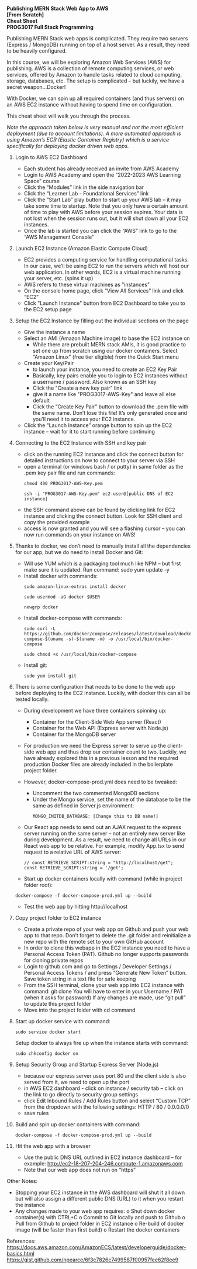 **Publishing MERN Stack Web App to AWS**  
**[From Scratch]**  
**Cheat Sheet**  
**PROG3017 Full Stack Programming**

Publishing MERN Stack web apps is complicated. They require two servers (Express / MongoDB) running on top of a host server. As a result, they need to be heavily configured. 

In this course, we will be exploring Amazon Web Services (AWS) for publishing. AWS is a collection of remote computing services, or web services, offered by Amazon to handle tasks related to cloud computing, storage, databases, etc. The setup is complicated – but luckily, we have a secret weapon…Docker!

With Docker, we can spin up all required containers (and thus servers) on an AWS EC2 instance without having to spend time on configuration. 

This cheat sheet will walk you through the process.

*Note the approach taken below is very manual and not the most efficient deployment (due to account limitations). A more automated approach is using Amazon’s ECR (Elastic Container Registry) which is a service specifically for deploying docker driven web apps.*

1) Login to AWS EC2 Dashboard
    - Each student has already received an invite from AWS Academy
    - Login to AWS Academy and open the “2022-2023 AWS Learning Space” course
    - Click the “Modules” link in the side navigation bar
    - Click the “Learner Lab - Foundational Services” link
    - Click the “Start Lab” play button to start up your AWS lab – it may take some time to startup. Note that you only have a certain amount of time to play with AWS before your session expires. Your data is not lost when the session runs out, but it will shut down all your EC2 instances.
    - Once the lab is started you can click the “AWS” link to go to the “AWS Management Console”

2) Launch EC2 Instance (Amazon Elastic Compute Cloud)
    - EC2 provides a computing service for handling computational tasks. In our case, we’ll be using EC2 to run the servers which will host our web application. In other words, EC2 is a virtual machine running your server, etc. (spins it up)
    - AWS refers to these virtual machines as "instances"
    - On the console home page, click “View All Services” link and click “EC2”
    - Click "Launch Instance" button from EC2 Dashboard to take you to the EC2 setup page

3) Setup the EC2 Instance by filling out the individual sections on the page
    - Give the instance a name
    - Select an AMI (Amazon Machine image) to base the EC2 instance on
        - While there are prebuilt MERN stack AMIs, it is good practice to set one up from scratch using our docker containers. Select “Amazon Linux” (free tier eligible) from the Quick Start menu
    - Create your Key/Pair
        - to launch your instance, you need to create an EC2 Key Pair
        - Basically, key pairs enable you to login to EC2 instances without a username / password. Also known as an SSH key
        - Click the "Create a new key pair" link
        - give it a name like "PROG3017-AWS-Key" and leave all else default
        - Click the “Create Key Pair” button to download the .pem file with the same name. Don’t lose this file! It’s only generated once and you’ll need it to access your EC2 instance.
    - Click the “Launch Instance” orange button to spin up the EC2 instance – wait for it to start running before continuing

4) Connecting to the EC2 Instance with SSH and key pair
    - click on the running EC2 instance and click the connect button for detailed instructions on how to connect to your server via SSH
    - open a terminal (or windows bash / or putty) in same folder as the .pem key pair file and run commands:  
        ```
        chmod 400 PROG3017-AWS-Key.pem
        ```
        ```
        ssh -i "PROG3017-AWS-Key.pem" ec2-user@[public DNS of EC2 instance]
        ```
    - the SSH command above can be found by clicking link for EC2 instance and clicking the connect button. Look for SSH client and copy the provided example
    - access is now granted and you will see a flashing cursor – you can now run commands on your instance on AWS!

5) Thanks to docker, we don’t need to manually install all the dependencies for our app, but we do need to install Docker and Git:
    - Will use YUM which is a packaging tool much like NPM – but first make sure it is updated. Run command:
    sudo yum update -y
    - Install docker with commands:
        ```
        sudo amazon-linux-extras install docker
        ```
        ```
        sudo usermod -aG docker $USER
        ```
        ```
        newgrp docker
        ```
    - Install docker-compose with commands:
        ```    
        sudo curl -L https://github.com/docker/compose/releases/latest/download/docker-compose-$(uname -s)-$(uname -m) -o /usr/local/bin/docker-compose
        ```
        ```
        sudo chmod +x /usr/local/bin/docker-compose
        ```
    - Install git:
        ```
        sudo yum install git
        ```

6) There is some configuration that needs to be done to the web app before deploying to the EC2 instance. Luckily, with docker this can all be tested locally.
    - During development we have three containers spinning up: 
        - Container for the Client-Side Web App server (React)
        - Container for the Web API (Express server with Node.js) 
        - Container for the MongoDB server

    - For production we need the Express server to serve up the client-side web app and thus drop our container count to two. Luckily, we have already explored this in a previous lesson and the required production Docker files are already included in the boilerplate project folder. 

    - However, docker-compose-prod.yml does need to be tweaked:
        - Uncomment the two commented MongoDB sections
        - Under the Mongo service, set the name of the database to be the same as defined in Server.js
    environment:
            ```
            MONGO_INITDB_DATABASE: [Change this to DB name!]
            ```
    - Our React app needs to send out an AJAX request to the express server running on the same server – not an entirely new server like during development. As a result, we need to change all URLs in our React web app to be relative. For example, modify App.tsx to send request to a relative URL of AWS server:
        ```
        // const RETRIEVE_SCRIPT:string = "http://localhost/get";
        const RETRIEVE_SCRIPT:string = '/get';
        ```
    - Start up docker containers locally with command (while in project folder root):
    ```
    docker-compose -f docker-compose-prod.yml up --build
    ```
    - Test the web app by hitting http://localhost

7) Copy project folder to EC2 instance
    - Create a private repo of your web app on Github and push your web app to that repo. Don’t forget to delete the .git folder and reinitialize a new repo with the remote set to your own GitHub account
    - In order to clone this webapp in the EC2 instance you need to have a Personal Access Token (PAT). Github no longer supports passwords for cloning private repos
    - Login to github.com and go to Settings / Developer Settings / Personal Access Tokens / and press “Generate New Token” button. Save token string in a text file for safe keeping
    - From the SSH terminal, clone your web app into EC2 instance with command:
    git clone <HTTPS of GitHub Repo>
    You will have to enter in your Username / PAT (when it asks for password)
    If any changes are made, use “git pull” to update this project folder
    - Move into the project folder with cd command

8) Start up docker service with command:
    ```
    sudo service docker start
    ```
    Setup docker to always fire up when the instance starts with command:
    ```
    sudo chkconfig docker on
    ```

9) Setup Security Group and Startup Express Server (Node.js)
    - because our express server uses port 80 and the client side is also served from it, we need to open up the port
    - in AWS EC2 dashboard - click on instance / security tab – click on the link to go directly to security group settings
    - click Edit Inbound Rules / Add Rules button and select “Custom TCP” from the dropdown with the following settings:
        HTTP / 80 / 0.0.0.0/0
    - save rules

10) Build and spin up docker containers with command:
    ```
    docker-compose -f docker-compose-prod.yml up --build
    ```

11) Hit the web app with a browser
    - Use the public DNS URL outlined in EC2 instance dashboard – for example:
    http://ec2-18-207-204-246.compute-1.amazonaws.com
    - Note that our web app does not run on “https”

Other Notes:
- Stopping your EC2 instance in the AWS dashboard will shut it all down but will also assign a different public DNS (URL) to it when you restart the instance
- Any changes made to your web app requires:
o	Shut down docker container(s) with CTRL+C
o	Commit to Git locally and push to Github
o	Pull from Github to project folder in EC2 instance
o	Re-build of docker image (will be faster than first build)
o	Restart the docker containers

References:
https://docs.aws.amazon.com/AmazonECS/latest/developerguide/docker-basics.html
https://gist.github.com/npearce/6f3c7826c7499587f00957fee62f8ee9
